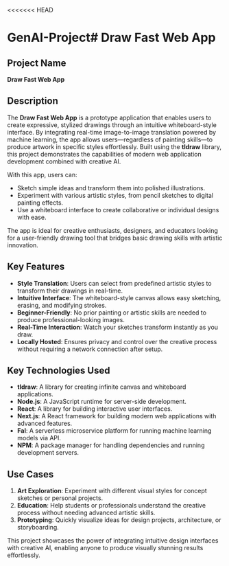 <<<<<<< HEAD
# GenAI-Project# Draw Fast Web App

## Project Name

**Draw Fast Web App**

## Description

The **Draw Fast Web App** is a prototype application that enables users to create expressive, stylized drawings through an intuitive whiteboard-style interface. By integrating real-time image-to-image translation powered by machine learning, the app allows users—regardless of painting skills—to produce artwork in specific styles effortlessly. Built using the **tldraw** library, this project demonstrates the capabilities of modern web application development combined with creative AI.

With this app, users can:

- Sketch simple ideas and transform them into polished illustrations.
- Experiment with various artistic styles, from pencil sketches to digital painting effects.
- Use a whiteboard interface to create collaborative or individual designs with ease.

The app is ideal for creative enthusiasts, designers, and educators looking for a user-friendly drawing tool that bridges basic drawing skills with artistic innovation.

## Key Features

- **Style Translation**: Users can select from predefined artistic styles to transform their drawings in real-time.
- **Intuitive Interface**: The whiteboard-style canvas allows easy sketching, erasing, and modifying strokes.
- **Beginner-Friendly**: No prior painting or artistic skills are needed to produce professional-looking images.
- **Real-Time Interaction**: Watch your sketches transform instantly as you draw.
- **Locally Hosted**: Ensures privacy and control over the creative process without requiring a network connection after setup.

## Key Technologies Used

- **tldraw**: A library for creating infinite canvas and whiteboard applications.
- **Node.js**: A JavaScript runtime for server-side development.
- **React**: A library for building interactive user interfaces.
- **Next.js**: A React framework for building modern web applications with advanced features.
- **Fal**: A serverless microservice platform for running machine learning models via API.
- **NPM**: A package manager for handling dependencies and running development servers.

## Use Cases

1. **Art Exploration**: Experiment with different visual styles for concept sketches or personal projects.
2. **Education**: Help students or professionals understand the creative process without needing advanced artistic skills.
3. **Prototyping**: Quickly visualize ideas for design projects, architecture, or storyboarding.

This project showcases the power of integrating intuitive design interfaces with creative AI, enabling anyone to produce visually stunning results effortlessly.
